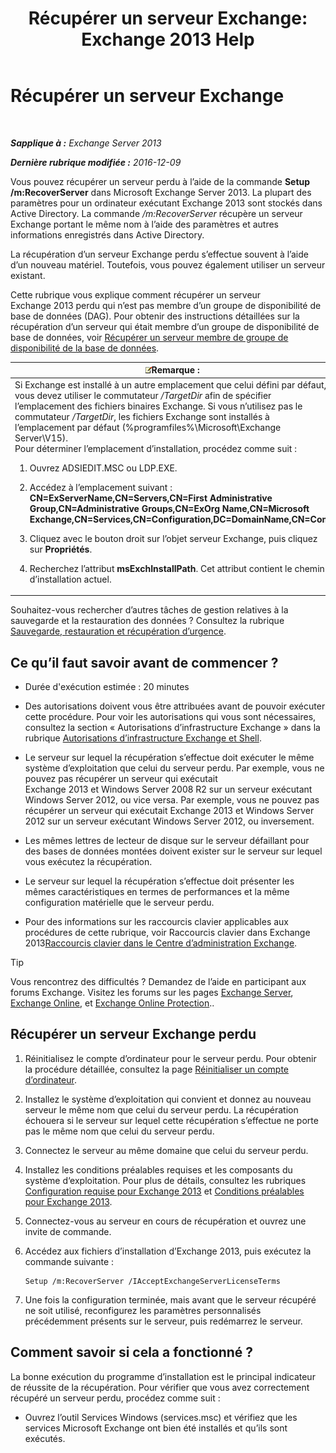 ﻿---
title: 'Récupérer un serveur Exchange: Exchange 2013 Help'
TOCTitle: Récupérer un serveur Exchange
ms:assetid: 46e9a1cf-b64c-43c3-a898-6171176da761
ms:mtpsurl: https://technet.microsoft.com/fr-fr/library/Dd876880(v=EXCHG.150)
ms:contentKeyID: 50478058
ms.date: 05/23/2018
mtps_version: v=EXCHG.150
ms.translationtype: MT
---

# Récupérer un serveur Exchange

 

_**Sapplique à :** Exchange Server 2013_

_**Dernière rubrique modifiée :** 2016-12-09_

Vous pouvez récupérer un serveur perdu à l’aide de la commande **Setup /m:RecoverServer** dans Microsoft Exchange Server 2013. La plupart des paramètres pour un ordinateur exécutant Exchange 2013 sont stockés dans Active Directory. La commande */m:RecoverServer* récupère un serveur Exchange portant le même nom à l’aide des paramètres et autres informations enregistrés dans Active Directory.

La récupération d’un serveur Exchange perdu s’effectue souvent à l’aide d’un nouveau matériel. Toutefois, vous pouvez également utiliser un serveur existant.

Cette rubrique vous explique comment récupérer un serveur Exchange 2013 perdu qui n’est pas membre d’un groupe de disponibilité de base de données (DAG). Pour obtenir des instructions détaillées sur la récupération d’un serveur qui était membre d’un groupe de disponibilité de base de données, voir [Récupérer un serveur membre de groupe de disponibilité de la base de données](recover-a-database-availability-group-member-server-exchange-2013-help.md).

<table>
<colgroup>
<col style="width: 100%" />
</colgroup>
<thead>
<tr class="header">
<th><img src="images/JJ159664.note(EXCHG.150).gif" title="Remarque" alt="Remarque" />Remarque :</th>
</tr>
</thead>
<tbody>
<tr class="odd">
<td>Si Exchange est installé à un autre emplacement que celui défini par défaut, vous devez utiliser le commutateur <em>/TargetDir</em> afin de spécifier l’emplacement des fichiers binaires Exchange. Si vous n’utilisez pas le commutateur <em>/TargetDir</em>, les fichiers Exchange sont installés à l’emplacement par défaut (%programfiles%\Microsoft\Exchange Server\V15).<br />
Pour déterminer l’emplacement d’installation, procédez comme suit :
<ol>
<li><p>Ouvrez ADSIEDIT.MSC ou LDP.EXE.</p></li>
<li><p>Accédez à l’emplacement suivant : <strong>CN=ExServerName,CN=Servers,CN=First Administrative Group,CN=Administrative Groups,CN=ExOrg Name,CN=Microsoft Exchange,CN=Services,CN=Configuration,DC=DomainName,CN=Com</strong></p></li>
<li><p>Cliquez avec le bouton droit sur l’objet serveur Exchange, puis cliquez sur <strong>Propriétés</strong>.</p></li>
<li><p>Recherchez l’attribut <strong>msExchInstallPath</strong>. Cet attribut contient le chemin d’installation actuel.</p></li>
</ol></td>
</tr>
</tbody>
</table>


Souhaitez-vous rechercher d’autres tâches de gestion relatives à la sauvegarde et la restauration des données ? Consultez la rubrique [Sauvegarde, restauration et récupération d’urgence](backup-restore-and-disaster-recovery-exchange-2013-help.md).

## Ce qu’il faut savoir avant de commencer ?

  - Durée d'exécution estimée : 20 minutes

  - Des autorisations doivent vous être attribuées avant de pouvoir exécuter cette procédure. Pour voir les autorisations qui vous sont nécessaires, consultez la section « Autorisations d’infrastructure Exchange » dans la rubrique [Autorisations d’infrastructure Exchange et Shell](exchange-and-shell-infrastructure-permissions-exchange-2013-help.md).

  - Le serveur sur lequel la récupération s’effectue doit exécuter le même système d’exploitation que celui du serveur perdu. Par exemple, vous ne pouvez pas récupérer un serveur qui exécutait Exchange 2013 et Windows Server 2008 R2 sur un serveur exécutant Windows Server 2012, ou vice versa. Par exemple, vous ne pouvez pas récupérer un serveur qui exécutait Exchange 2013 et Windows Server 2012 sur un serveur exécutant Windows Server 2012, ou inversement.

  - Les mêmes lettres de lecteur de disque sur le serveur défaillant pour des bases de données montées doivent exister sur le serveur sur lequel vous exécutez la récupération.

  - Le serveur sur lequel la récupération s’effectue doit présenter les mêmes caractéristiques en termes de performances et la même configuration matérielle que le serveur perdu.

  - Pour des informations sur les raccourcis clavier applicables aux procédures de cette rubrique, voir Raccourcis clavier dans Exchange 2013[Raccourcis clavier dans le Centre d’administration Exchange](keyboard-shortcuts-in-the-exchange-admin-center-exchange-online-protection-help.md).

> [!TIP]
> Vous rencontrez des difficultés ? Demandez de l’aide en participant aux forums Exchange. Visitez les forums sur les pages <a href="https://go.microsoft.com/fwlink/p/?linkid=60612">Exchange Server</a>, <a href="https://go.microsoft.com/fwlink/p/?linkid=267542">Exchange Online</a>, et <a href="https://go.microsoft.com/fwlink/p/?linkid=285351">Exchange Online Protection</a>..


## Récupérer un serveur Exchange perdu

1.  Réinitialisez le compte d’ordinateur pour le serveur perdu. Pour obtenir la procédure détaillée, consultez la page [Réinitialiser un compte d’ordinateur](https://go.microsoft.com/fwlink/p/?linkid=165388).

2.  Installez le système d’exploitation qui convient et donnez au nouveau serveur le même nom que celui du serveur perdu. La récupération échouera si le serveur sur lequel cette récupération s’effectue ne porte pas le même nom que celui du serveur perdu.

3.  Connectez le serveur au même domaine que celui du serveur perdu.

4.  Installez les conditions préalables requises et les composants du système d‘exploitation. Pour plus de détails, consultez les rubriques [Configuration requise pour Exchange 2013](exchange-2013-system-requirements-exchange-2013-help.md) et [Conditions préalables pour Exchange 2013](exchange-2013-prerequisites-exchange-2013-help.md).

5.  Connectez-vous au serveur en cours de récupération et ouvrez une invite de commande.

6.  Accédez aux fichiers d’installation d’Exchange 2013, puis exécutez la commande suivante :
    
        Setup /m:RecoverServer /IAcceptExchangeServerLicenseTerms

7.  Une fois la configuration terminée, mais avant que le serveur récupéré ne soit utilisé, reconfigurez les paramètres personnalisés précédemment présents sur le serveur, puis redémarrez le serveur.

## Comment savoir si cela a fonctionné ?

La bonne exécution du programme d’installation est le principal indicateur de réussite de la récupération. Pour vérifier que vous avez correctement récupéré un serveur perdu, procédez comme suit :

  - Ouvrez l’outil Services Windows (services.msc) et vérifiez que les services Microsoft Exchange ont bien été installés et qu’ils sont exécutés.

